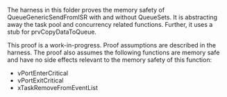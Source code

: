 The harness in this folder proves the memory safety of QueueGenericSendFromISR
with and without QueueSets. It is abstracting away the task pool and concurrency
related functions. Further, it uses a stub for prvCopyDataToQueue.

This proof is a work-in-progress.  Proof assumptions are described in
the harness.  The proof also assumes the following functions are
memory safe and have no side effects relevant to the memory safety of
this function:

* vPortEnterCritical
* vPortExitCritical
* xTaskRemoveFromEventList

